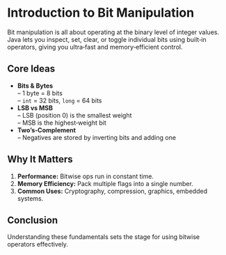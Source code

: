 # Introduction to Bit Manipulation

Bit manipulation is all about operating at the binary level of integer values. Java lets you inspect, set, clear, or toggle individual bits using built‑in operators, giving you ultra‑fast and memory‑efficient control.

## Core Ideas

- **Bits & Bytes**  
  – 1 byte = 8 bits  
  – `int` = 32 bits, `long` = 64 bits  
- **LSB vs MSB**  
  – LSB (position 0) is the smallest weight  
  – MSB is the highest‑weight bit  
- **Two’s‑Complement**  
  – Negatives are stored by inverting bits and adding one  

## Why It Matters

1. **Performance:** Bitwise ops run in constant time.  
2. **Memory Efficiency:** Pack multiple flags into a single number.  
3. **Common Uses:** Cryptography, compression, graphics, embedded systems.


## Conclusion

Understanding these fundamentals sets the stage for using bitwise operators effectively.
